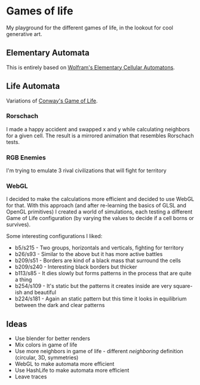 # Games of life

My playground for the different games of life, in the lookout for cool generative art.

## Elementary Automata

This is entirely based on [Wolfram's Elementary Cellular Automatons](https://mathworld.wolfram.com/ElementaryCellularAutomaton.html).

## Life Automata

Variations of [Conway's Game of Life](https://en.wikipedia.org/wiki/Conway's_Game_of_Life).

### Rorschach

I made a happy accident and swapped x and y while calculating neighbors for a given cell. The result is a mirrored animation that resembles Rorschach tests.

### RGB Enemies

I'm trying to emulate 3 rival civilizations that will fight for territory

### WebGL

I decided to make the calculations more efficient and decided to use WebGL for that. With this approach (and after re-learning the basics of GLSL and OpenGL primitives) I created a world of simulations, each testing a different Game of Life configuration (by varying the values to decide if a cell borns or survives).

Some interesting configurations I liked:

- b5/s215 - Two groups, horizontals and verticals, fighting for territory
- b26/s93 - Similar to the above but it has more active battles
- b209/s51 - Borders are kind of a black mass that surround the cells
- b209/s240 - Interesting black borders but thicker
- b113/s85 - It dies slowly but forms patterns in the process that are quite a thing
- b254/s109 - It's static but the patterns it creates inside are very square-ish and beautiful
- b224/s181 - Again an static pattern but this time it looks in equilibrium between the dark and clear patterns

## Ideas

- Use blender for better renders
- Mix colors in game of life
- Use more neighbors in game of life - different _neighboring_ definition (circular, 3D, symmetries)
- WebGL to make automata more efficient
- Use HashLife to make automata more efficient
- Leave traces
